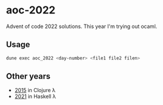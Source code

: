 # aoc-2022

Advent of code 2022 solutions. This year I'm trying out ocaml.

## Usage
```sh
dune exec aoc_2022 <day-number> <file1 file2 filen>
```

## Other years
- [2015](https://github.com/japiirainen/aoc-2015/) in Clojure λ
- [2021](https://github.com/japiirainen/aoc-2021/) in Haskell λ

